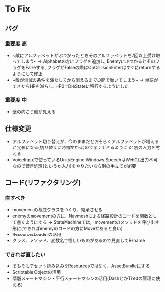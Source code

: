 # To Fix

## バグ

### 重要度 高

- ~敵にアルファベットがぶつかったときそのアルファベットを2回以上受け取ってしまう~ -> Alphabetの方にフラグを追加し, EnemyにぶつかるとそのフラグをFalseする, フラグがFalseの際はOnCollisionEnterはすぐにreturnするようにして修正
- ~敵が消滅の条件を満たしてから消えるまでの間で動いてしまう~ -> 単語ができたらHPを減らし, HP0でDieStateに移行するようにした

### 重要度 中

- 壁の向こう側が見える

## 仕様変更

- アルファベット切り替えが、今のままだとおそらくアルファベットが増えると冗長になる(切り替えに時間かかる)ので早くできるように or 別の入力を考える
- VoiceInputで使っているUnityEngine.Windows.SpeechはWebGL出力不可なので音声処理(というか入力)をやりたいなら別の手立てが必要

## コード(リファクタリング)

### 直すべき

- movementの基底クラスをつくり、継承させる
- enemyのmovementの方に、Navmeshによる経路設計のコードを関数として書くようにする -> StateMachineでは, _movementのメソッドを呼び出す形に(できればenemyのコードの方にMoveがあると良い)
- ResourcesLoaderの活用
- クラス、メソッド、変数名で怪しいものがあるので見直してRename

### できれば直したい

- そもそもアセット読み込みをResourcesではなく、AssetBundleにする
- Scriptable Objectの活用
- 階層ステートマシン・平行ステートマシンの活用(DashとかTiredの管理に使える)
